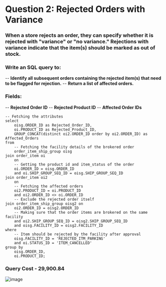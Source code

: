 # Question 2: Rejected Orders with Variance
### When a store rejects an order, they can specify whether it is rejected with "variance" or "no variance." Rejections with variance indicate that the item(s) should be marked as out of stock.
### Write an SQL query to:
-- **Identify all subsequent orders containing the rejected item(s) that need to be flagged for rejection.**
-- **Return a list of affected orders.**

### Fields:
-- **Rejected Order ID**
-- **Rejected Product ID**
-- **Affected Order IDs**

```
-- Fetching the attributes
select
	oisg.ORDER_ID as Rejected_Order_ID,
	oi.PRODUCT_ID as Rejected_Product_ID,
	GROUP_CONCAT(distinct oi2.ORDER_ID order by oi2.ORDER_ID) as Affected_Orders
from
	-- Fetching the facility details of the brokered order
	order_item_ship_group oisg
join order_item oi 
    on
	-- Getting the product id and item_status of the order
	oi.ORDER_ID = oisg.ORDER_ID
	and oi.SHIP_GROUP_SEQ_ID = oisg.SHIP_GROUP_SEQ_ID
join order_item oi2 
    on
	-- Fetching the affected orders
	oi2.PRODUCT_ID = oi.PRODUCT_ID
	and oi2.ORDER_ID <> oi.ORDER_ID
	-- Exclude the rejected order itself
join order_item_ship_group oisg2 on
	oi2.ORDER_ID = oisg2.ORDER_ID
	-- Making sure that the order items are brokered on the same facility
	and oi2.SHIP_GROUP_SEQ_ID = oisg2.SHIP_GROUP_SEQ_ID
	and oisg.FACILITY_ID = oisg2.FACILITY_ID
where
	-- Item should be rejected by the facility after approval
	oisg.FACILITY_ID = 'REJECTED_ITM_PARKING'
	and oi.STATUS_ID = 'ITEM_CANCELLED'
group by
	oisg.ORDER_ID,
	oi.PRODUCT_ID;
```

### Query Cost - 29,900.84

![image](https://github.com/user-attachments/assets/d75b18bc-2e32-40cb-8153-b9d3d150d43a)
